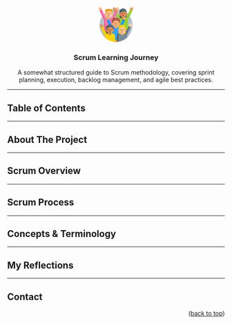<a id="readme-top"></a>

<!-- PROJECT LOGO -->
<br />
<div align="center">
  <a href="https://github.com/Jeria93/scrum-guide">
    <img src="diversity.png" alt="Logo" width="80" height="80">
  </a>

  <h3 align="center">Scrum Learning Journey</h3>

  <p align="center">
    A somewhat structured guide to Scrum methodology, covering sprint planning, execution, backlog management, and agile best practices.
  </p>
</div>

---
## Table of Contents

---
## About The Project

---
## Scrum Overview
---
## Scrum Process
---
## Concepts & Terminology
---
## My Reflections
---
## Contact

<p align="right">(<a href="#readme-top">back to top</a>)</p>
